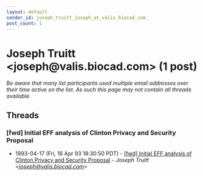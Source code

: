 ```yaml
---
layout: default
sender_id: joseph_truitt_joseph_at_valis_biocad_com_
post_count: 1
---
```


# Joseph Truitt <joseph<span>@</span>valis.biocad.com> (1 post)

_Be aware that many list participants used multiple email addresses over their time active on the list. As such this page may not contain all threads available._

## Threads

### [fwd] Initial EFF analysis of Clinton Privacy and Security Proposal
+ 1993-04-17 (Fri, 16 Apr 93 18:30:50 PDT) - [[fwd] Initial EFF analysis of Clinton Privacy and Security Proposal](/archive/1993/04/3467b93430fe6f176f26c57fdc5720938bbd9b141ca94e37b5f089f56bb5a4de) - _Joseph Truitt \<joseph@valis.biocad.com\>_

